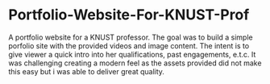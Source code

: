 # Portfolio-Website-For-KNUST-Prof
 A portfolio website for a KNUST professor. The goal was to build a simple porfolio site with the provided videos and image content. The intent is to give viewer a quick intro into her qualifications, past engagements, e.t.c. It was challenging creating a modern feel as the assets provided did not make this easy but i was able to deliver great quality.
